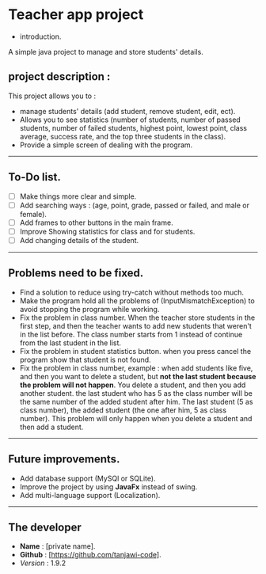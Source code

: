 # Teacher app project

- introduction.

A simple java project to manage and store students' details.

## project description :

This project allows you to :

- manage students' details (add student, remove student, edit, ect).
- Allows you to see statistics (number of students, number of passed students, number of failed students, highest
point, lowest point, class average, success rate, and the top three students in the class).
- Provide a simple screen of dealing with the program.
---
## To-Do list.
- [  ] Make things more clear and simple.
- [  ] Add searching ways : (age, point, grade, passed or failed, and male or female).
- [  ] Add frames to other buttons in the main frame.
- [  ] Improve Showing statistics for class and for students.
- [  ] Add changing details of the student.
---
## Problems need to be fixed.
- Find a solution to reduce using try-catch without methods too much.
- Make the program hold all the problems of (InputMismatchException) to avoid stopping the program while working.
- Fix the problem in class number. When the teacher store students in the first step, and then the teacher wants
to add new students that weren't in the list before. The class number starts from 1 instead of continue from the last student in the list.
- Fix the problem in student statistics button. when you press cancel the program show that student is not found.
- Fix the problem in class number, example : when add students like five, and then you want to delete a student, but
  **not the last student because the problem will not happen**. You delete a student, and then you add another 
student. the last student who has 5 as the class number will be the same number of the added student after him.
The last student (5 as class number), the added student (the one after him, 5 as class number). This problem will only
happen when you delete a student and then add a student.
---
## Future improvements.
- Add database support (MySQl or SQLite).
- Improve the project by using **JavaFx** instead of swing.
- Add multi-language support (Localization).
---
## **The developer**
- **Name** : [private name].
- **Github** : [https://github.com/tanjawi-code].
- *Version* : 1.9.2
